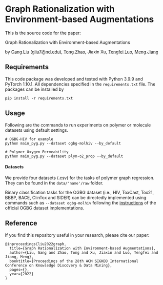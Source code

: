 Graph Rationalization with Environment-based Augmentations
====

This is the source code for the paper:

Graph Rationalization with Environment-based Augmentations

by [Gang Liu](https://liugangcode.github.io/) ([gliu7@nd.edu](mailto:gliu7@nd.edu)), [Tong Zhao](https://tzhao.io/), Jiaxin Xu, [Tengfei Luo](https://monsterlab.nd.edu/), [Meng Jiang](http://www.meng-jiang.com/)

## Requirements

This code package was developed and tested with Python 3.9.9 and PyTorch 1.10.1. All dependencies specified in the ```requirements.txt``` file. The packages can be installed by
```
pip install -r requirements.txt
```

## Usage

Following are the commands to run experiments on polymer or molecule datasets using default settings.

```
# OGBG-HIV for example
python main_pyg.py --dataset ogbg-molhiv --by_default

# Polymer Oxygen Permeability
python main_pyg.py --dataset plym-o2_prop --by_default
```

#### Datasets

We provide four datasets (.csv) for the tasks of polymer graph regression. They can be found in the ``` data/'name'/raw ``` folder. 

Binary classification tasks for the OGBG dataset (i.e., HIV, ToxCast, Tox21, BBBP, BACE, ClinTox and SIDER) can be directedly implemented using commands such as ``` --dataset ogbg-molhiv ``` following the [instructions](https://github.com/snap-stanford/ogb/tree/master/examples/graphproppred/mol) of the official OGBG dataset implementations.

## Reference

If you find this repository useful in your research, please cite our paper:

```
@inproceedings{liu2022graph,
  title={Graph Rationalization with Environment-based Augmentations},
  author={Liu, Gang and Zhao, Tong and Xu, Jiaxin and Luo, Tengfei and Jiang, Meng},
  booktitle={Proceedings of the 28th ACM SIGKDD International Conference on Knowledge Discovery & Data Mining},
  pages={},
  year={2022}
}

```
